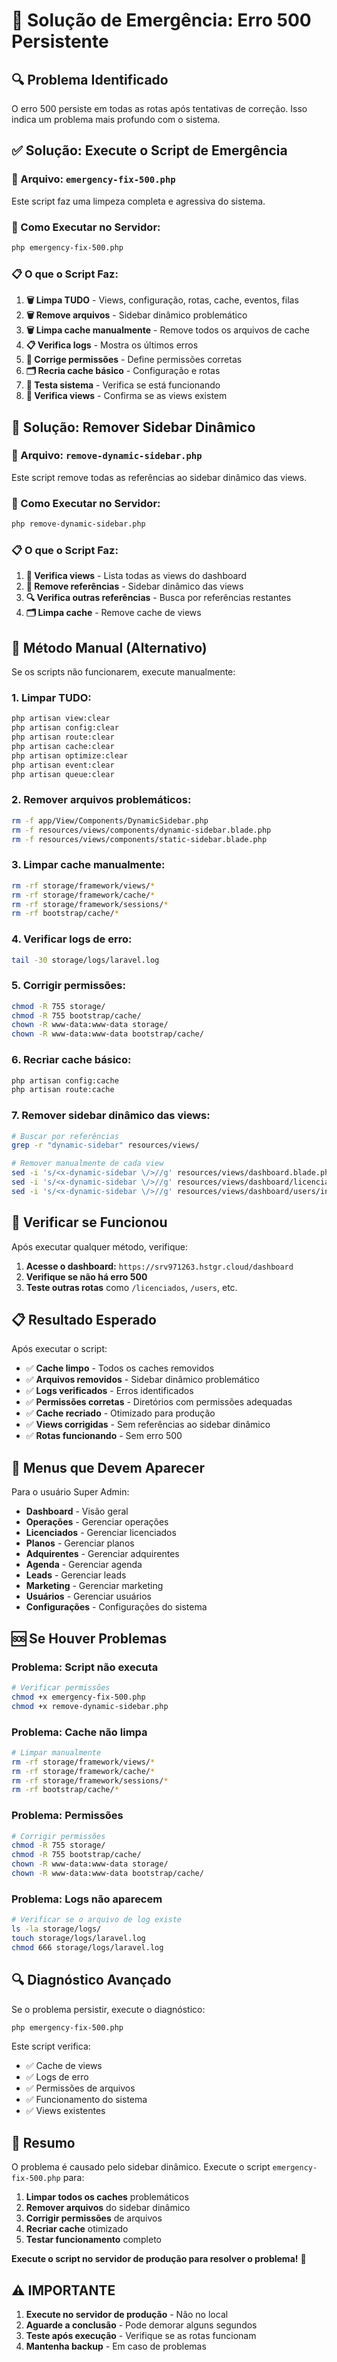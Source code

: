 # 🚨 **Solução de Emergência: Erro 500 Persistente**

## 🔍 **Problema Identificado**

O erro 500 persiste em todas as rotas após tentativas de correção. Isso indica um problema mais profundo com o sistema.

## ✅ **Solução: Execute o Script de Emergência**

### **📁 Arquivo: `emergency-fix-500.php`**

Este script faz uma limpeza completa e agressiva do sistema.

### **🔧 Como Executar no Servidor:**

```bash
php emergency-fix-500.php
```

### **📋 O que o Script Faz:**

1. **🗑️ Limpa TUDO** - Views, configuração, rotas, cache, eventos, filas
2. **🗑️ Remove arquivos** - Sidebar dinâmico problemático
3. **🗑️ Limpa cache manualmente** - Remove todos os arquivos de cache
4. **📋 Verifica logs** - Mostra os últimos erros
5. **🔐 Corrige permissões** - Define permissões corretas
6. **🗂️ Recria cache básico** - Configuração e rotas
7. **🧪 Testa sistema** - Verifica se está funcionando
8. **📄 Verifica views** - Confirma se as views existem

## 🚀 **Solução: Remover Sidebar Dinâmico**

### **📁 Arquivo: `remove-dynamic-sidebar.php`**

Este script remove todas as referências ao sidebar dinâmico das views.

### **🔧 Como Executar no Servidor:**

```bash
php remove-dynamic-sidebar.php
```

### **📋 O que o Script Faz:**

1. **📄 Verifica views** - Lista todas as views do dashboard
2. **🔧 Remove referências** - Sidebar dinâmico das views
3. **🔍 Verifica outras referências** - Busca por referências restantes
4. **🗂️ Limpa cache** - Remove cache de views

## 🚀 **Método Manual (Alternativo)**

Se os scripts não funcionarem, execute manualmente:

### **1. Limpar TUDO:**
```bash
php artisan view:clear
php artisan config:clear
php artisan route:clear
php artisan cache:clear
php artisan optimize:clear
php artisan event:clear
php artisan queue:clear
```

### **2. Remover arquivos problemáticos:**
```bash
rm -f app/View/Components/DynamicSidebar.php
rm -f resources/views/components/dynamic-sidebar.blade.php
rm -f resources/views/components/static-sidebar.blade.php
```

### **3. Limpar cache manualmente:**
```bash
rm -rf storage/framework/views/*
rm -rf storage/framework/cache/*
rm -rf storage/framework/sessions/*
rm -rf bootstrap/cache/*
```

### **4. Verificar logs de erro:**
```bash
tail -30 storage/logs/laravel.log
```

### **5. Corrigir permissões:**
```bash
chmod -R 755 storage/
chmod -R 755 bootstrap/cache/
chown -R www-data:www-data storage/
chown -R www-data:www-data bootstrap/cache/
```

### **6. Recriar cache básico:**
```bash
php artisan config:cache
php artisan route:cache
```

### **7. Remover sidebar dinâmico das views:**
```bash
# Buscar por referências
grep -r "dynamic-sidebar" resources/views/

# Remover manualmente de cada view
sed -i 's/<x-dynamic-sidebar \/>//g' resources/views/dashboard.blade.php
sed -i 's/<x-dynamic-sidebar \/>//g' resources/views/dashboard/licenciados.blade.php
sed -i 's/<x-dynamic-sidebar \/>//g' resources/views/dashboard/users/index.blade.php
```

## 🧪 **Verificar se Funcionou**

Após executar qualquer método, verifique:

1. **Acesse o dashboard:** `https://srv971263.hstgr.cloud/dashboard`
2. **Verifique se não há erro 500**
3. **Teste outras rotas** como `/licenciados`, `/users`, etc.

## 📋 **Resultado Esperado**

Após executar o script:

- ✅ **Cache limpo** - Todos os caches removidos
- ✅ **Arquivos removidos** - Sidebar dinâmico problemático
- ✅ **Logs verificados** - Erros identificados
- ✅ **Permissões corretas** - Diretórios com permissões adequadas
- ✅ **Cache recriado** - Otimizado para produção
- ✅ **Views corrigidas** - Sem referências ao sidebar dinâmico
- ✅ **Rotas funcionando** - Sem erro 500

## 🎯 **Menus que Devem Aparecer**

Para o usuário Super Admin:

- **Dashboard** - Visão geral
- **Operações** - Gerenciar operações
- **Licenciados** - Gerenciar licenciados
- **Planos** - Gerenciar planos
- **Adquirentes** - Gerenciar adquirentes
- **Agenda** - Gerenciar agenda
- **Leads** - Gerenciar leads
- **Marketing** - Gerenciar marketing
- **Usuários** - Gerenciar usuários
- **Configurações** - Configurações do sistema

## 🆘 **Se Houver Problemas**

### **Problema: Script não executa**
```bash
# Verificar permissões
chmod +x emergency-fix-500.php
chmod +x remove-dynamic-sidebar.php
```

### **Problema: Cache não limpa**
```bash
# Limpar manualmente
rm -rf storage/framework/views/*
rm -rf storage/framework/cache/*
rm -rf storage/framework/sessions/*
rm -rf bootstrap/cache/*
```

### **Problema: Permissões**
```bash
# Corrigir permissões
chmod -R 755 storage/
chmod -R 755 bootstrap/cache/
chown -R www-data:www-data storage/
chown -R www-data:www-data bootstrap/cache/
```

### **Problema: Logs não aparecem**
```bash
# Verificar se o arquivo de log existe
ls -la storage/logs/
touch storage/logs/laravel.log
chmod 666 storage/logs/laravel.log
```

## 🔍 **Diagnóstico Avançado**

Se o problema persistir, execute o diagnóstico:

```bash
php emergency-fix-500.php
```

Este script verifica:
- ✅ Cache de views
- ✅ Logs de erro
- ✅ Permissões de arquivos
- ✅ Funcionamento do sistema
- ✅ Views existentes

## 🎉 **Resumo**

O problema é causado pelo sidebar dinâmico. Execute o script `emergency-fix-500.php` para:

1. **Limpar todos os caches** problemáticos
2. **Remover arquivos** do sidebar dinâmico
3. **Corrigir permissões** de arquivos
4. **Recriar cache** otimizado
5. **Testar funcionamento** completo

**Execute o script no servidor de produção para resolver o problema!** 🚀

## ⚠️ **IMPORTANTE**

1. **Execute no servidor de produção** - Não no local
2. **Aguarde a conclusão** - Pode demorar alguns segundos
3. **Teste após execução** - Verifique se as rotas funcionam
4. **Mantenha backup** - Em caso de problemas
